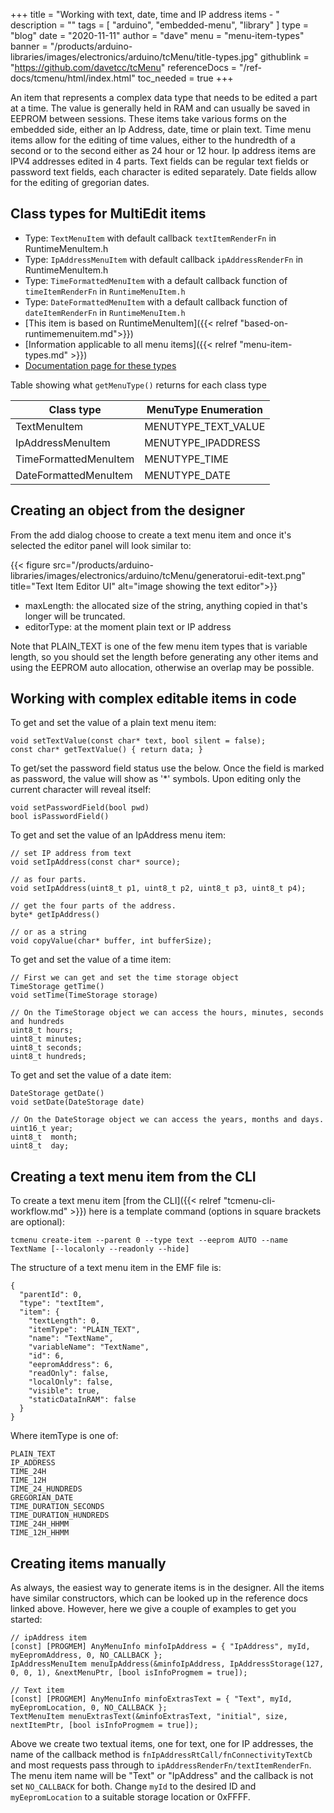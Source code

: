 +++
title = "Working with text, date, time and IP address items  - "
description = ""
tags = [ "arduino", "embedded-menu", "library" ]
type = "blog"
date = "2020-11-11"
author =  "dave"
menu = "menu-item-types"
banner = "/products/arduino-libraries/images/electronics/arduino/tcMenu/title-types.jpg"
githublink = "https://github.com/davetcc/tcMenu"
referenceDocs = "/ref-docs/tcmenu/html/index.html"
toc_needed = true
+++

An item that represents a complex data type that needs to be edited a part at a time. The value is generally held in RAM and can usually be saved in EEPROM between sessions. These items take various forms on the embedded side, either an Ip Address, date, time or plain text.  Time menu items allow for the editing of time values, either to the hundredth of a second or to the second either as 24 hour or 12 hour. Ip address items are IPV4 addresses edited in 4 parts. Text fields can be regular text fields or password text fields, each character is edited separately. Date fields allow for the editing of gregorian dates.

## Class types for MultiEdit items

* Type: `TextMenuItem` with default callback `textItemRenderFn` in RuntimeMenuItem.h
* Type: `IpAddressMenuItem` with default callback `ipAddressRenderFn` in RuntimeMenuItem.h
* Type: `TimeFormattedMenuItem` with a default callback function of `timeItemRenderFn` in `RuntimeMenuItem.h`
* Type: `DateFormattedMenuItem` with a default callback function of `dateItemRenderFn` in `RuntimeMenuItem.h`
* [This item is based on RuntimeMenuItem]({{< relref "based-on-runtimemenuitem.md">}})
* [Information applicable to all menu items]({{< relref "menu-item-types.md" >}})
* [Documentation page for these types](https://www.thecoderscorner.com/ref-docs/tcmenu/html/_runtime_menu_item_8h.html)

Table showing what `getMenuType()` returns for each class type

| Class type               | MenuType Enumeration   |
| ------------------------ | ---------------------- |
| TextMenuItem             | MENUTYPE_TEXT_VALUE    |
| IpAddressMenuItem        | MENUTYPE_IPADDRESS     |
| TimeFormattedMenuItem    | MENUTYPE_TIME          |
| DateFormattedMenuItem    | MENUTYPE_DATE          |

## Creating an object from the designer

From the add dialog choose to create a text menu item and once it's selected the editor panel will look similar to:

{{< figure src="/products/arduino-libraries/images/electronics/arduino/tcMenu/generatorui-edit-text.png" title="Text Item Editor UI" alt="image showing the text editor">}}

* maxLength: the allocated size of the string, anything copied in that's longer will be truncated.
* editorType: at the moment plain text or IP address

Note that PLAIN_TEXT is one of the few menu item types that is variable length, so you should set the length before generating any other items and using the EEPROM auto allocation, otherwise an overlap may be possible.

## Working with complex editable items in code

To get and set the value of a plain text menu item:

	void setTextValue(const char* text, bool silent = false);
	const char* getTextValue() { return data; }

To get/set the password field status use the below. Once the field is marked as password, the value will show as '*' symbols. Upon editing only the current character will reveal itself:

    void setPasswordField(bool pwd)
    bool isPasswordField()

To get and set the value of an IpAddress menu item:

    // set IP address from text
	void setIpAddress(const char* source);

    // as four parts.
    void setIpAddress(uint8_t p1, uint8_t p2, uint8_t p3, uint8_t p4);
    
    // get the four parts of the address.
    byte* getIpAddress()
    
    // or as a string
    void copyValue(char* buffer, int bufferSize);

To get and set the value of a time item:

    // First we can get and set the time storage object
    TimeStorage getTime()
    void setTime(TimeStorage storage)
    
    // On the TimeStorage object we can access the hours, minutes, seconds and hundreds 
    uint8_t hours;
    uint8_t minutes;
    uint8_t seconds;
    uint8_t hundreds;

To get and set the value of a date item:

    DateStorage getDate()
    void setDate(DateStorage date)
    
    // On the DateStorage object we can access the years, months and days.
    uint16_t year;
    uint8_t  month;
    uint8_t  day;

## Creating a text menu item from the CLI

To create a text menu item [from the CLI]({{< relref "tcmenu-cli-workflow.md" >}}) here is a template command (options in square brackets are optional):

    tcmenu create-item --parent 0 --type text --eeprom AUTO --name TextName [--localonly --readonly --hide]

The structure of a text menu item in the EMF file is:

    {
      "parentId": 0,
      "type": "textItem",
      "item": {
        "textLength": 0,
        "itemType": "PLAIN_TEXT",
        "name": "TextName",
        "variableName": "TextName",
        "id": 6,
        "eepromAddress": 6,
        "readOnly": false,
        "localOnly": false,
        "visible": true,
        "staticDataInRAM": false
      }
    }

Where itemType is one of:

    PLAIN_TEXT
    IP_ADDRESS
    TIME_24H
    TIME_12H
    TIME_24_HUNDREDS
    GREGORIAN_DATE
    TIME_DURATION_SECONDS
    TIME_DURATION_HUNDREDS
    TIME_24H_HHMM
    TIME_12H_HHMM

## Creating items manually

As always, the easiest way to generate items is in the designer. All the items have similar constructors, which can be looked up in the reference docs linked above. However, here we give a couple of examples to get you started:

    // ipAddress item
    [const] [PROGMEM] AnyMenuInfo minfoIpAddress = { "IpAddress", myId, myEepromAddress, 0, NO_CALLBACK };
    IpAddressMenuItem menuIpAddress(&minfoIpAddress, IpAddressStorage(127, 0, 0, 1), &nextMenuPtr, [bool isInfoProgmem = true]);

    // Text item  
    [const] [PROGMEM] AnyMenuInfo minfoExtrasText = { "Text", myId, myEepromLocation, 0, NO_CALLBACK };
    TextMenuItem menuExtrasText(&minfoExtrasText, "initial", size, nextItemPtr, [bool isInfoProgmem = true]);

Above we create two textual items, one for text, one for IP addresses, the name of the callback method is `fnIpAddressRtCall/fnConnectivityTextCb` and most requests pass through to `ipAddressRenderFn/textItemRenderFn`. The menu item name will be "Text" or "IpAddress" and the callback is not set `NO_CALLBACK` for both. Change `myId` to the desired ID and `myEepromLocation` to a suitable storage location or 0xFFFF.
